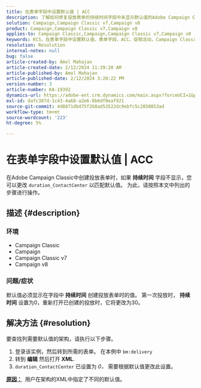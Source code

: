 ```yaml
---
title: 在表单字段中设置默认值 | ACC
description: 了解如何修复投放表单的持续时间字段中未显示默认值的Adobe Campaign Classic问题。
solution: Campaign,Campaign Classic v7,Campaign v8
product: Campaign,Campaign Classic v7,Campaign v8
applies-to: Campaign Classic,Campaign,Campaign Classic v7,Campaign v8
keywords: KCS，在表单字段中设置默认值，表单字段，ACC，促销活动，Campaign Classic，架构，XML
resolution: Resolution
internal-notes: null
bug: false
article-created-by: Amol Mahajan
article-created-date: 2/12/2024 11:39:20 AM
article-published-by: Amol Mahajan
article-published-date: 2/12/2024 3:20:22 PM
version-number: 3
article-number: KA-19392
dynamics-url: https://adobe-ent.crm.dynamics.com/main.aspx?forceUCI=1&pagetype=entityrecord&etn=knowledgearticle&id=e0d78559-9bc9-ee11-9079-6045bd006b4b
exl-id: dafc387d-1c43-4a68-a2e6-0b6df0eaf921
source-git-commit: 4d8871db475f268ad53522dc9ebfc5c2850853ad
workflow-type: tm+mt
source-wordcount: '223'
ht-degree: 5%

---
```


# 在表单字段中设置默认值 | ACC


在Adobe Campaign Classic中创建投放表单时，如果 <b>持续时间</b> 字段不显示，您可以更改 `duration_ContactCenter` 以匹配默认值。 为此，请按照本文中列出的步骤进行操作。

## 描述 {#description}


### <b>环境</b>

- Campaign Classic
- Campaign
- Campaign Classic v7
- Campaign v8




### <b>问题/症状</b>

默认值必须显示在字段中 <b>持续时间</b> 创建投放表单时的值。 第一次投放时， <b>持续时间</b> 设置为0，重新打开已创建的投放时，它将更改为30。


## 解决方法 {#resolution}


要查找列需要默认值的架构，请执行以下步骤。

1. 登录该实例，然后转到所需的表单。 在本例中 `bm:delivery`
2. 转到 <b>编辑</b> 然后打开 <b>XML</b>.
3. `duration_ContactCenter` 已设置为 *0，* 需要根据默认值更改此设置。




<b><u>原因：</u></b>  用户在架构的XML中指定了不同的默认值。
